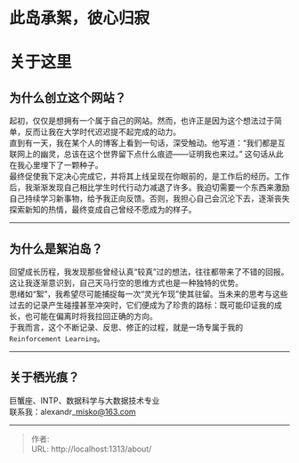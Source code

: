 # 此岛承絮，彼心归寂



# 关于这里
## 为什么创立这个网站？  
起初，仅仅是想拥有一个属于自己的网站。然而，也许正是因为这个想法过于简单，反而让我在大学时代迟迟提不起完成的动力。  
直到有一天，我在某个人的博客上看到一句话，深受触动。他写道：“我们都是互联网上的幽灵，总该在这个世界留下点什么痕迹——证明我也来过。” 这句话从此在我心里埋下了一颗种子。  
最终促使我下定决心完成它，并将其上线呈现在你眼前的，是工作后的经历。工作后，我渐渐发现自己相比学生时代行动力减退了许多。我迫切需要一个东西来激励自己持续学习新事物，给予我正向反馈。否则，我担心自己会沉沦下去，逐渐丧失探索新知的热情，最终变成自己曾经不愿成为的样子。

---

## 为什么是絮泊岛？  
回望成长历程，我发现那些曾经认真“较真”过的想法，往往都带来了不错的回报。这让我逐渐意识到，自己天马行空的思维方式也是一种独特的优势。  
思绪如“絮”，我希望尽可能捕捉每一次“灵光乍现”使其驻留。当未来的思考与这些过去的记录产生碰撞甚至冲突时，它们便成为了珍贵的路标：既可能印证我的成长，也可能在偏离时将我拉回正确的方向。  
于我而言，这个不断记录、反思、修正的过程，就是一场专属于我的 `Reinforcement Learning`。  

---

## 关于栖光痕？
巨蟹座、INTP、数据科学与大数据技术专业  
联系我：alexandr\_misko@163.com

---

> 作者: <no value>  
> URL: http://localhost:1313/about/  

